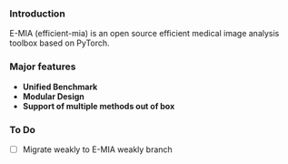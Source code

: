 ### Introduction

E-MIA (efficient-mia) is an open source efficient medical image analysis toolbox based on PyTorch.

### Major features

- **Unified Benchmark**
- **Modular Design**
- **Support of multiple methods out of box**

### To Do

- [ ] Migrate weakly to E-MIA weakly branch
